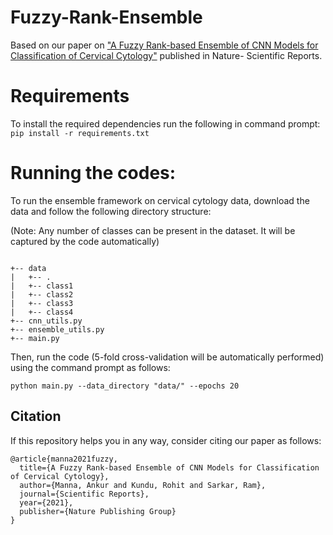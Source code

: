 # Fuzzy-Rank-Ensemble
Based on our paper on ["A Fuzzy Rank-based Ensemble of CNN Models for Classification of Cervical Cytology"](https://www.nature.com/articles/s41598-021-93783-8#article-info) published in Nature- Scientific Reports.

# Requirements
To install the required dependencies run the following in command prompt:
`pip install -r requirements.txt`

# Running the codes:
To run the ensemble framework on cervical cytology data, download the data and follow the following directory structure:

(Note: Any number of classes can be present in the dataset. It will be captured by the code automatically)

```

+-- data
|   +-- .
|   +-- class1
|   +-- class2
|   +-- class3
|   +-- class4
+-- cnn_utils.py
+-- ensemble_utils.py
+-- main.py

```
Then, run the code (5-fold cross-validation will be automatically performed) using the command prompt as follows:

`python main.py --data_directory "data/" --epochs 20`

## Citation

If this repository helps you in any way, consider citing our paper as follows:
```
@article{manna2021fuzzy,
  title={A Fuzzy Rank-based Ensemble of CNN Models for Classification of Cervical Cytology},
  author={Manna, Ankur and Kundu, Rohit and Sarkar, Ram},
  journal={Scientific Reports},
  year={2021},
  publisher={Nature Publishing Group}
}
```
